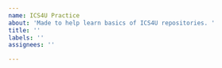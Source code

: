 ```yaml
---
name: ICS4U Practice
about: 'Made to help learn basics of ICS4U repositories. '
title: ''
labels: ''
assignees: ''

---
```



